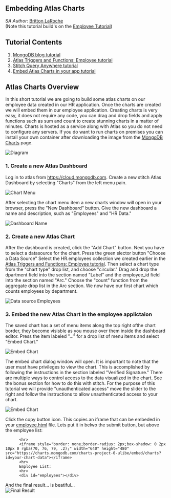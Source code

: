 ## Embedding Atlas Charts
_SA Author_: [Britton LaRoche](mailto:britton.laroche@mongodb.com)   
(Note this tutorial build's on the [Employee Tutorial](../employee))

## Tutorial Contents 
1. [MongoDB blog tutorial](https://docs.mongodb.com/stitch/tutorials/blog-overview/)
2. [Atlas Triggers and Functions: Employee tutorial](https://github.com/brittonlaroche/MongoDB-Demos/edit/master/Stitch/employee/)
3. [Stitch Query Anywhere tutorial](https://github.com/brittonlaroche/MongoDB-Demos/edit/master/Stitch/rest)
4. [Embed Atlas Charts in your app tutorial](https://github.com/brittonlaroche/MongoDB-Demos/edit/master/Stitch/charts)

## Atlas Charts Overview
In this short tutorial we are going to build some atlas charts on our employee data created in our HR application.  Once the charts are created we will embed them in our employee application.  Creating charts is very easy, it does not require any code, you can drag and drop fields and apply functions such as sum and count to create stunning charts in a matter of minutes.  Charts is hosted as a service along with Atlas so you do not need to configure any servers.  If you do want to run charts on premises you can install your own container after downloading the image from the [MongoDB Charts](https://www.mongodb.com/products/charts) page.

![Diagram](img/atlascharts2.jpg "Diagram")

### 1. Create a new Atlas Dashboard
Log in to atlas from https://cloud.mongodb.com. Create a new stitch Atlas Dashboard by selecting "Charts" from the left menu pain.   

![Chart Menu](img/achart1.jpg "Chart Menu")

After selecting the chart menu item a new charts window will open in your browser, press the "New Dashboard" button. Give the new dashboard a name and description, such as "Employees" and "HR Data."   

![Dashboard Name](img/achart3.jpg "Name the Dashboard")

### 2. Create a new Atlas Chart
After the dashboard is created, click the "Add Chart" button. Next you have to select a datasource for the chart. Press the green slector button "Choose a Data Source"  Select the HR.employees collection we created earlier in the [Atlas Triggers and Functions: Employee tutorial](https://github.com/brittonlaroche/MongoDB-Demos/edit/master/Stitch/employee/). Then select a chart type from the "chart type" drop list, and choose "circular."  Drag and drop the dpartment field into the section named "Label" and the employee_id field into the section named "Arc."  Choose the "count" function from the aggregate drop list in the Arc section.  We now have our first chart which counts employees by department.

![Data source Employees](img/achart5.jpg "Employees Data Source")

### 3. Embed the new Atlas Chart in the employee applictaion
The saved chart has a set of menu items along the top right ofthe chart border, they become visisble as you mouse over them inside the dashboard editor. Press the item labeled "..." for a drop list of menu items and select "Embed Chart."

![Embed Chart](img/achart6.jpg "Embed Chart")

The embed chart dialog window will open. It is important to note that the user must have privileges to view the chart.  This is accomplished by following the instructions in the section labeled "Verified Signature."  There are multiple ways to control access to the data visualized in the chart.  See the bonus section for how to do this with stitch.  For the purpose of this tutorial we will provide "unauthenticated access" move the slider to the right and follow the instructions to allow unauthenticated access to your chart.

![Embed Chart](img/achart7.jpg "Embed Chart Dialog Window")

Click the copy button icon.  This copies an iframe that can be embeded in your [employee.html](https://github.com/brittonlaroche/MongoDB-Demos/blob/master/Stitch/employee/employee.html) file.  Lets put it in belwo the submit button, but above the employee list:

```   <input type="submit" onClick="addEmployee()">
      <hr>
      <iframe style="border: none;border-radius: 2px;box-shadow: 0 2px 10px 0 rgba(70, 76, 79, .2);" width="640" height="480" src="https://charts.mongodb.com/charts-project-0-ulibe/embed/charts?id=your-chart-data"></iframe>
      <hr>
      Employee List:
      <hr>
      <div id="employees"></div>
```

And the final result... is beatiful...   
![Final Result](img/achartEmbed2.jpg "Embeded Chart in our application")
